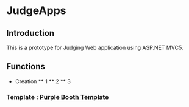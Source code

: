 # JudgeApps
## Introduction
This is a prototype for Judging Web application using ASP.NET MVC5.

## Functions
* Creation
** 1
** 2
** 3

### Template : [Purple Booth Template](https://gist.github.com/PurpleBooth/109311bb0361f32d87a2)

